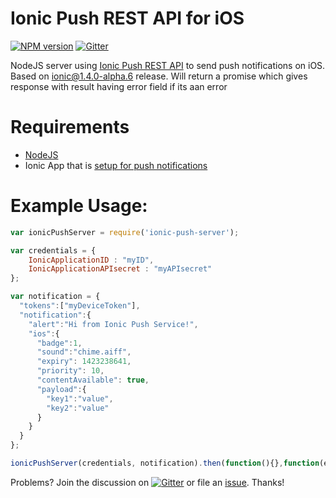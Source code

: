# Ionic Push REST API for iOS

[![NPM version](http://img.shields.io/npm/v/ionic-push-server.svg)](https://www.npmjs.com/package/ionic-push-server)
[![Gitter](https://badges.gitter.im/Join%20Chat.svg)](https://gitter.im/benrondeau/Ionic-Push-Notification-NodeJS-Server?utm_source=badge&utm_medium=badge&utm_campaign=pr-badge)

NodeJS server using [Ionic Push REST API](http://docs.ionic.io/push/send/) to send push notifications on iOS. Based on ionic@1.4.0-alpha.6 release. Will return a promise which gives response with result having error field if its aan error
# Requirements
- [NodeJS](https://nodejs.org/)
- Ionic App that is [setup for push notifications](http://docs.ionic.io/push/quick-start/)

# Example Usage:

```javascript
var ionicPushServer = require('ionic-push-server');

var credentials = {
    IonicApplicationID : "myID",
    IonicApplicationAPIsecret : "myAPIsecret"
};

var notification = {
  "tokens":["myDeviceToken"],
  "notification":{
    "alert":"Hi from Ionic Push Service!",
    "ios":{
      "badge":1,
      "sound":"chime.aiff",
      "expiry": 1423238641,
      "priority": 10,
      "contentAvailable": true,
      "payload":{
        "key1":"value",
        "key2":"value"
      }
    }
  } 
};

ionicPushServer(credentials, notification).then(function(){},function(error){});

```

Problems? Join the discussion on [![Gitter](https://badges.gitter.im/Join%20Chat.svg)](https://gitter.im/benrondeau/Ionic-Push-Notification-NodeJS-Server?utm_source=badge&utm_medium=badge&utm_campaign=pr-badge) or file an [issue](https://github.com/benrondeau/Ionic-Push-Notification-NodeJS-Server/issues). Thanks!



